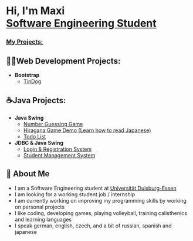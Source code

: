 <h1>Hi, I'm Maxi <br/><a href="https://github.com/maxe04">Software Engineering Student</a></h1>
<h3><ins>My Projects:</ins></h3>
<h2>👩‍💻Web Development Projects:</h2>

- <b>Bootstrap</b>
  - [TinDog](https://github.com/maxe04/TinDog)
    


<h2>☕Java Projects:</h2>

- <b>Java Swing</b>
  - [Number Guessing Game](https://github.com/maxe04/Guess-The-Number)
  - [Hiragana Game Demo (Learn how to read Japanese)](https://github.com/maxe04/Hiragana-Game)
  - [Todo List](https://github.com/maxe04/Todo-List)
- <b>JDBC & Java Swing</b>
  - [Login & Registration System](https://github.com/maxe04/Login-System)
  - [Student Management System](https://github.com/maxe04/Student-Mangement-System)



<h2>💬 About Me</h2>

- I am a Software Engineering student at <a href = "https://www.uni-due.de/">Universität Duisburg-Essen</a>
- I am looking for a working student job / internship
- I am currently working on improving my programming skills by working on personal projects
- I like coding, developing games, playing volleyball, training calisthenics and learning languages
- I speak german, english, czech, and a bit of russian, spanish and japanese


<!--
**maxe04/maxe04** is a ✨ _special_ ✨ repository because its `README.md` (this file) appears on your GitHub profile.

Here are some ideas to get you started:

- 🔭 I’m currently working on ...
- 🌱 I’m currently learning ...
- 👯 I’m looking to collaborate on ...
- 🤔 I’m looking for help with ...
- 💬 Ask me about ...
- 📫 How to reach me: ...
- 😄 Pronouns: ...
- ⚡ Fun fact: ...
-->
